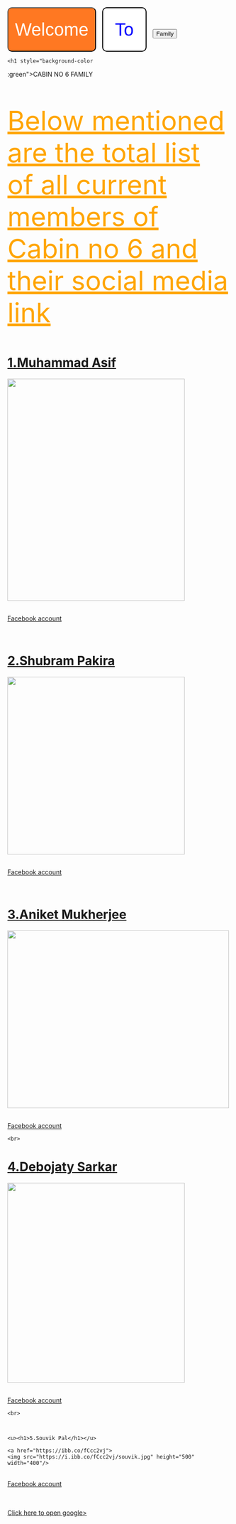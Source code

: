 

<html> 
<head><title>Cabin no 6</title></head>
<style> 
.Welcome-button
{ background-color : rgb(255, 120, 34) ;
color:white;
height : 100px;
width: 200px ;
border-radius: 10px ;
font-size : 40px ;
cursor : pointer ;
margin-right : 10px ;


} 
.To-button {
background-color : white ;
border-color : black;
border-style : solid ;
border-width: 2px ;
color : blue ;
height: 100px ;
width : 100px;
font-size : 40px ;
border-radius: 10px ;
cursor : pointer;
margin-right: 10px ;

}
.Family-button {
background-color : white ;
border-radius: 10px ;
border-style : solid ;
color : black ;
height: 100px ;
width : 500px ;
cursor : pointer ;
}























</style>
<button class=" Welcome-button"> Welcome </button>
<button class ="To-button">To</button>
<button class= "Family">Family</button>

<body style ="background:url(https://ibb.co/k9YDdH3) " ></body>

<body>
<body style="background-color:red;">

    

    <h1 style="background-color

:green">CABIN NO 6 FAMILY</h1>

<p style="font-size:60px;color:orange;"><u>Below mentioned are the total list of all current members of Cabin no 6 and their social media link</u></p>

<u><h1>1.Muhammad Asif </h1></u>

<a href="https://ibb.co/bzFFnrh">
<img src="https://i.ibb.co/bzFFnrh/asif.jpg" height="500" width="400"/>




<br><a href="https://www.facebook.com/profile.php?id=100006655876341"/>Facebook account</a>

<br>

<u><h1>2.Shubram Pakira </h1></u>

<a href="https://ibb.co/VVsR1kr">
<img src="https://i.ibb.co/p2Sc7kG/shub.jpg" height="400" width="400"/>

 

<br><a href="https://www.facebook.com/shubram.pakira"/>Facebook account</a>

<br>

<u><h1>3.Aniket Mukherjee </h1></u>

<a href="https://ibb.co/b1xQjpk">
<img src="https://i.ibb.co/nrT6qhF/aniket.jpg" height="400" width="500"/>


<br><a href="https://www.facebook.com/aniket.mukherjee.16568"/>Facebook account</a>

    <br>

    

<u><h1>4.Debojaty Sarkar</h1></u> 

<a href="https://ibb.co/ZB3dMfW">
<img src="https://i.ibb.co/7nHv1S2/sarkar.jpg" height="450" width="400"/>

<br><a href="https://www.facebook.com/profile.php?id=100010153875188"/>Facebook account</a>

    <br>

    

    <u><h1>5.Souvik Pal</h1></u>

    <a href="https://ibb.co/fCcc2vj">
    <img src="https://i.ibb.co/fCcc2vj/souvik.jpg" height="500" width="400"/>


<br><a href="https://www.facebook.com/souvik.pal.16718979"/>Facebook account</a>

<br>
    <br><a href="https://www.google.com"/>Click here to open google>

</body>
</html>
